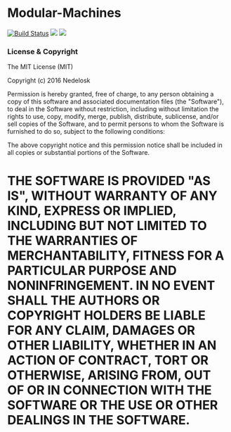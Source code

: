 # Modular-Machines

[![Build Status](https://drone.io/github.com/Nedelosk/Modular-Machines/status.png)](https://drone.io/github.com/Nedelosk/Modular-Machines/latest) [![](http://cf.way2muchnoise.eu/full_modular-machines_downloads.svg)](http://minecraft.curseforge.com/projects/modular-machines) [![](http://cf.way2muchnoise.eu/versions/Available%20For%20Minecraft_modular-machines_all.svg)](http://minecraft.curseforge.com/projects/modular-machines)

### License & Copyright
The MIT License (MIT)

Copyright (c) 2016 Nedelosk

Permission is hereby granted, free of charge, to any person obtaining a copy
of this software and associated documentation files (the "Software"), to deal
in the Software without restriction, including without limitation the rights
to use, copy, modify, merge, publish, distribute, sublicense, and/or sell
copies of the Software, and to permit persons to whom the Software is
furnished to do so, subject to the following conditions:

The above copyright notice and this permission notice shall be included in
all copies or substantial portions of the Software.

THE SOFTWARE IS PROVIDED "AS IS", WITHOUT WARRANTY OF ANY KIND, EXPRESS OR
IMPLIED, INCLUDING BUT NOT LIMITED TO THE WARRANTIES OF MERCHANTABILITY,
FITNESS FOR A PARTICULAR PURPOSE AND NONINFRINGEMENT. IN NO EVENT SHALL THE
AUTHORS OR COPYRIGHT HOLDERS BE LIABLE FOR ANY CLAIM, DAMAGES OR OTHER
LIABILITY, WHETHER IN AN ACTION OF CONTRACT, TORT OR OTHERWISE, ARISING FROM,
OUT OF OR IN CONNECTION WITH THE SOFTWARE OR THE USE OR OTHER DEALINGS IN
THE SOFTWARE.
==
